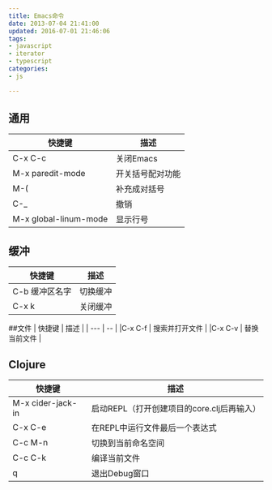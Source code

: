 ```yaml
---
title: Emacs命令
date: 2013-07-04 21:41:00
updated: 2016-07-01 21:46:06
tags: 
- javascript
- iterator
- typescript
categories: 
- js

---
```

## 通用
| 快捷键	| 描述 |
| -- | -- |
|C-x C-c | 关闭Emacs |
|M-x paredit-mode | 开关括号配对功能 |
|M-( | 补充成对括号 |
|C-_ | 撤销 |
| M-x global-linum-mode | 显示行号 |


<!--more-->


## 缓冲
| 快捷键	| 描述 |
| --- | -- |
| C-b 缓冲区名字 | 切换缓冲 |
| C-x k	| 关闭缓冲 |

##文件
| 快捷键	| 描述 |
| --- | -- |
|C-x C-f | 搜索并打开文件 |
|C-x C-v | 替换当前文件 |

## Clojure
| 快捷键 | 描述 |
| ---- | --- |
|M-x cider-jack-in | 启动REPL（打开创建项目的core.clj后再输入） |
|C-x C-e | 在REPL中运行文件最后一个表达式 |
|C-c M-n | 切换到当前命名空间 |
|C-c C-k | 编译当前文件 |
|q | 退出Debug窗口
